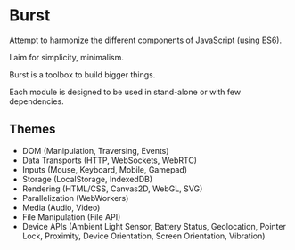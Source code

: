 # Burst

Attempt to harmonize the different components of JavaScript (using ES6).

I aim for simplicity, minimalism.

Burst is a toolbox to build bigger things.

Each module is designed to be used in stand-alone or with few dependencies.


## Themes

* DOM (Manipulation, Traversing, Events)
* Data Transports (HTTP, WebSockets, WebRTC)
* Inputs (Mouse, Keyboard, Mobile, Gamepad)
* Storage (LocalStorage, IndexedDB)
* Rendering (HTML/CSS, Canvas2D, WebGL, SVG)
* Parallelization (WebWorkers)
* Media (Audio, Video)
* File Manipulation (File API)
* Device APIs (Ambient Light Sensor, Battery Status, Geolocation, Pointer Lock, Proximity, Device Orientation, Screen Orientation, Vibration)
